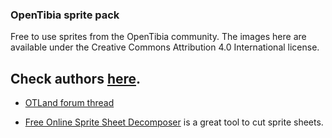 ### OpenTibia sprite pack ###

Free to use sprites from the OpenTibia community. The images here are available under the Creative Commons Attribution 4.0 International license.

## Check authors [here](https://github.com/peonso/opentibia_sprite_pack/blob/master/AUTHORS.md).

- [OTLand forum thread](https://otland.net/threads/opentibia-sprite-pack.254815/)

- [Free Online Sprite Sheet Decomposer](https://jmsliu.com/products/sprite-sheet-decomposer/) is a great tool to cut sprite sheets.